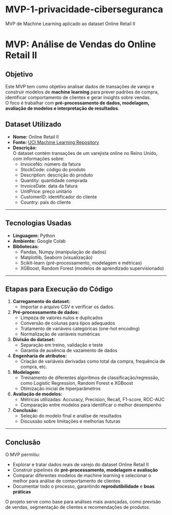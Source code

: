 # MVP-1-privacidade-ciberseguranca
MVP de Machine Learning aplicado ao dataset Online Retail II

# MVP: Análise de Vendas do Online Retail II

## Objetivo
Este MVP tem como objetivo analisar dados de transações de varejo e construir modelos de **machine learning** para prever padrões de compra, identificar comportamento de clientes e gerar insights sobre vendas.  
O foco é trabalhar com **pré-processamento de dados, modelagem, avaliação de modelos e interpretação de resultados**.

## Dataset Utilizado
- **Nome:** Online Retail II  
- **Fonte:** [UCI Machine Learning Repository](https://archive.ics.uci.edu/ml/datasets/Online+Retail+II)  
- **Descrição:**  
  O dataset contém transações de um varejista online no Reino Unido, com informações sobre:  
  - InvoiceNo: número da fatura  
  - StockCode: código do produto  
  - Description: descrição do produto  
  - Quantity: quantidade comprada  
  - InvoiceDate: data da fatura  
  - UnitPrice: preço unitário  
  - CustomerID: identificador do cliente  
  - Country: país do cliente  

---

## Tecnologias Usadas
- **Linguagem:** Python  
- **Ambiente:** Google Colab  
- **Bibliotecas:**  
  - Pandas, Numpy (manipulação de dados)  
  - Matplotlib, Seaborn (visualização)  
  - Scikit-learn (pré-processamento, modelagem e métricas)  
  - XGBoost, Random Forest (modelos de aprendizado supervisionado)  

---

## Etapas para Execução do Código
1. **Carregamento do dataset:**  
   - Importar o arquivo CSV e verificar os dados.
2. **Pré-processamento de dados:**  
   - Limpeza de valores nulos e duplicados  
   - Conversão de colunas para tipos adequados  
   - Tratamento de variáveis categóricas (one-hot encoding)  
   - Normalização de variáveis numéricas
3. **Divisão do dataset:**  
   - Separação em treino, validação e teste  
   - Garantia de ausência de vazamento de dados  
4. **Engenharia de atributos:**  
   - Criação de variáveis derivadas como total da compra, frequência de compra, etc.
5. **Modelagem:**  
   - Treinamento de diferentes algoritmos de classificação/regressão, como Logistic Regression, Random Forest e XGBoost  
   - Otimização inicial de hiperparâmetros  
6. **Avaliação de modelos:**  
   - Métricas utilizadas: Accuracy, Precision, Recall, F1-score, ROC-AUC  
   - Comparação entre modelos para identificar o melhor desempenho  
7. **Conclusão:**  
   - Seleção do modelo final e análise de resultados  
   - Discussão sobre limitações e melhorias futuras

---

## Conclusão
O MVP permitiu:  
- Explorar e tratar dados reais de varejo do dataset Online Retail II  
- Construir pipelines de **pré-processamento, modelagem e avaliação**  
- Comparar diferentes modelos de machine learning e selecionar o melhor para análise de comportamento de clientes  
- Documentar todo o processo, garantindo **reprodutibilidade** e **boas práticas**  

O projeto serve como base para análises mais avançadas, como previsão de vendas, segmentação de clientes e recomendações de produtos.


